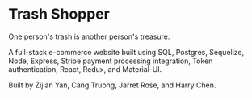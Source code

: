 # Trash Shopper

One person's trash is another person's treasure.

A full-stack e-commerce website built using SQL, Postgres, Sequelize, Node, Express, Stripe payment processing integration, Token authentication, React, Redux, and Material-UI.

Built by Zijian Yan, Cang Truong, Jarret Rose, and Harry Chen.
